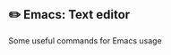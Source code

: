 ## :pencil2: Emacs: Text editor

Some useful commands for Emacs usage
<!--stackedit_data:
eyJoaXN0b3J5IjpbMjgwMDY2NjY1LDUzMTUzMjc1NV19
-->